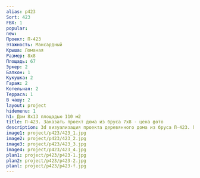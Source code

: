 ```yaml
---
alias: p423
Sort: 423
FBX: 1
popular: 
new: 
Проект: П-423
Этажность: Мансардный
Крыша: Ломаная
Размер: 8х8
Площадь: 67
Эркер: 2
Балкон: 1
Кукушка: 2
Гараж: 2
Котельная: 2
Терраса: 1
В чашу: 2
layout: project
hidemenu: 1
h1: Дом 8х13 площадью 110 м2
title: П-423. Заказать проект дома из бруса 7х8 - цена фото
description: 3d визуализация проекта деревянного дома из бруса П-423. Площадь 67 м2, размер 7х8. Вы можете внести любые изменения в проект.
image1: project/p423/423_1.jpg
image2: project/p423/423_2.jpg
image3: project/p423/423_3.jpg
image4: project/p423/423_4.jpg
plan1: project/p423/p423-1.jpg
plan2: project/p423/p423-2.jpg
planl: project/p423/p423-f.jpg
---
```

